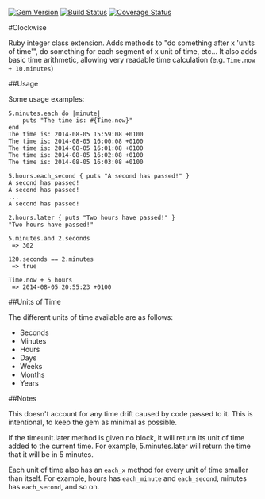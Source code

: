 [![Gem Version](https://badge.fury.io/rb/clockwise.svg)](http://badge.fury.io/rb/clockwise) [![Build Status](https://travis-ci.org/HorseMD/clockwise.svg?branch=master)](https://travis-ci.org/HorseMD/clockwise) [![Coverage Status](https://coveralls.io/repos/HorseMD/clockwise/badge.png)](https://coveralls.io/r/HorseMD/clockwise)

#Clockwise

Ruby integer class extension. Adds methods to "do something after x 'units of time'", do something for each segment of x unit of time, etc...
It also adds basic time arithmetic, allowing very readable time calculation (e.g. `Time.now + 10.minutes`)

##Usage

Some usage examples:

    5.minutes.each do |minute|
        puts "The time is: #{Time.now}"
    end
    The time is: 2014-08-05 15:59:08 +0100
    The time is: 2014-08-05 16:00:08 +0100
    The time is: 2014-08-05 16:01:08 +0100
    The time is: 2014-08-05 16:02:08 +0100
    The time is: 2014-08-05 16:03:08 +0100

    5.hours.each_second { puts "A second has passed!" }
    A second has passed!
    A second has passed!
    ...
    A second has passed!

    2.hours.later { puts "Two hours have passed!" }
    "Two hours have passed!"

    5.minutes.and 2.seconds
     => 302

    120.seconds == 2.minutes
     => true

    Time.now + 5 hours
     => 2014-08-05 20:55:23 +0100

##Units of Time

The different units of time available are as follows:

* Seconds
* Minutes
* Hours
* Days
* Weeks
* Months
* Years

##Notes

This doesn't account for any time drift caused by code passed to it. This is intentional, to keep the gem as minimal as possible.

If the timeunit.later method is given no block, it will return its unit of time added to the current time. For example, 5.minutes.later will return the time that it will be in 5 minutes.

Each unit of time also has an `each_x` method for every unit of time smaller than itself. For example, hours has `each_minute` and `each_second`, minutes has `each_second`, and so on.

